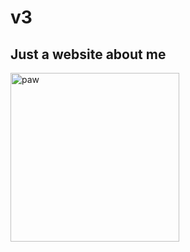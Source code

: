 v3
==

<body>
  <div class="container">

  <h2> Just a website about me </h2>

  <img src="http://www.avenuek9.com/wp-content/uploads/paw.jpg" alt="paw" width="270px" height="auto">

  </div>
</body>
</html>
